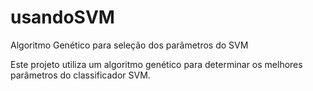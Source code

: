 # usandoSVM
Algoritmo Genético para seleção dos parâmetros do SVM

Este projeto utiliza um algoritmo genético para determinar os melhores parâmetros do classificador SVM.
